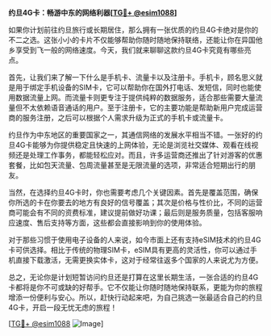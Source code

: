 **约旦4G卡：畅游中东的网络利器[[TG💪+ @esim1088](https://t.me/s/esim1088)]**

如果你计划前往约旦旅行或长期居住，那么拥有一张优质的约旦4G卡绝对是你的不二之选。这张小小的卡片不仅能够帮助你随时随地保持联络，还能让你在异国他乡享受到飞一般的网络速度。今天，我们就来聊聊这款约旦4G卡究竟有哪些亮点。

首先，让我们来了解一下什么是手机卡、流量卡以及注册卡。手机卡，顾名思义就是用于绑定手机设备的SIM卡，它可以帮助你在国外打电话、发短信，同时也能使用数据流量上网。而流量卡则更专注于提供纯粹的数据服务，适合那些需要大量流量但不太依赖语音通话的用户。至于注册卡，它的主要功能是帮助新用户完成运营商的服务注册，之后可以根据个人需求升级为正式的手机卡或流量卡。

约旦作为中东地区的重要国家之一，其通信网络的发展水平相当不错。一张好的约旦4G卡能够为你提供稳定且快速的上网体验，无论是浏览社交媒体、观看在线视频还是处理工作事务，都能轻松应对。而且，许多运营商还推出了针对游客的优惠套餐，比如包天流量、包周流量甚至是无限流量的选项，非常适合短期出行的朋友。

当然，在选择约旦4G卡时，你也需要考虑几个关键因素。首先是覆盖范围，确保你所选的卡在你要去的地方有良好的信号覆盖；其次是价格与性价比，不同的运营商可能会有不同的资费标准，建议提前做好功课；最后则是服务质量，包括客服响应速度、售后支持等方面，这些都会直接影响到你的使用体验。

对于那些习惯于使用电子设备的人来说，如今市面上还有支持eSIM技术的约旦4G卡可供选择。相比于传统的物理SIM卡，eSIM具有更高的灵活性，你可以通过手机直接下载激活，无需更换实体卡，这对于经常往返多个国家的人来说尤为方便。

总之，无论你是计划短暂访问约旦还是打算在这里长期生活，一张合适的约旦4G卡都将是你不可或缺的好帮手。它不仅能让你随时随地保持联系，更能为你的旅程增添一份便利与安心。所以，赶快行动起来吧，为自己挑选一张最适合自己的约旦4G卡，开启一段无忧无虑的旅程！

[[TG💪+ @esim1088](https://t.me/s/esim1088) ![Image](https://i.postimg.cc/4NQfJmqS/Snipaste-2025-05-13-00-14-12.png)]